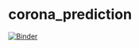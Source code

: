 # corona_prediction

[![Binder](https://mybinder.org/badge_logo.svg)](https://mybinder.org/v2/gh/Spatiumensura/corona_prediction/master)

